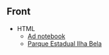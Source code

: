 ## Front
  * HTML
    * [Ad notebook](https://github.com/RyanCasf/Front-end/blob/master/html/01-ad-notebook)
    * [Parque Estadual Ilha Bela](https://github.com/RyanCasf/Front-end/blob/master/html/02-parque-estadual-ilha-velha)

